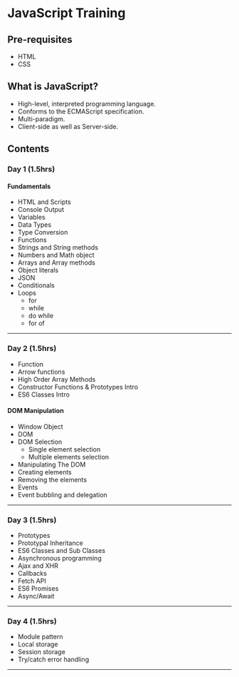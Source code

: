# JavaScript Training

## Pre-requisites

* HTML
* CSS

## What is JavaScript?

* High-level, interpreted programming language.
* Conforms to the ECMAScript specification.
* Multi-paradigm.
* Client-side as well as Server-side.

## Contents

### Day 1 (1.5hrs)

#### Fundamentals

* HTML and Scripts
* Console Output
* Variables
* Data Types
* Type Conversion
* Functions
* Strings and String methods
* Numbers and Math object
* Arrays and Array methods
* Object literals
* JSON
* Conditionals
* Loops
  * for
  * while
  * do while
  * for of

---

### Day 2 (1.5hrs)

* Function
* Arrow functions
* High Order Array Methods
* Constructor Functions & Prototypes Intro
* ES6 Classes Intro

#### DOM Manipulation

* Window Object
* DOM
* DOM Selection
  * Single element selection
  * Multiple elements selection
* Manipulating The DOM
* Creating elements
* Removing the elements
* Events
* Event bubbling and delegation

---

### Day 3 (1.5hrs)

* Prototypes
* Prototypal Inheritance
* ES6 Classes and Sub Classes
* Asynchronous programming
* Ajax and XHR
* Callbacks
* Fetch API
* ES6 Promises
* Async/Await

---

### Day 4 (1.5hrs)

* Module pattern
* Local storage
* Session storage
* Try/catch error handling

---
